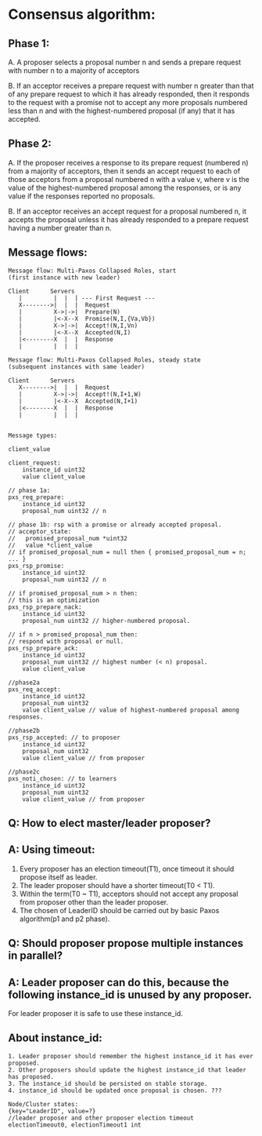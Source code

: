 # Consensus algorithm:
## Phase 1:
 A. A proposer selects a proposal number n and sends a
   prepare request with number n to a majority of
   acceptors

B. If an acceptor receives a prepare request with number
   n greater than that of any prepare request to which it
   has already responded, then it responds to the request
   with a promise not to accept any more proposals
   numbered less than n and with the highest-numbered
   proposal (if any) that it has accepted.

## Phase 2:
A. If the proposer receives a response to its prepare
   request (numbered n) from a majority of acceptors,
   then it sends an accept request to each of those
   acceptors from a proposal numbered n with a value v,
   where v is the value of the highest-numbered proposal
   among the responses, or is any value if the responses
   reported no proposals.

B. If an acceptor receives an accept request for a
   proposal numbered n, it accepts the proposal unless it
   has already responded to a prepare request having a
   number greater than n.

## Message flows:

```
Message flow: Multi-Paxos Collapsed Roles, start
(first instance with new leader)

Client      Servers
   |         |  |  | --- First Request ---
   X-------->|  |  |  Request
   |         X->|->|  Prepare(N)
   |         |<-X--X  Promise(N,I,{Va,Vb})
   |         X->|->|  Accept!(N,I,Vn)
   |         |<-X--X  Accepted(N,I)
   |<--------X  |  |  Response
   |         |  |  |

Message flow: Multi-Paxos Collapsed Roles, steady state
(subsequent instances with same leader)

Client      Servers
   X-------->|  |  |  Request
   |         X->|->|  Accept!(N,I+1,W)
   |         |<-X--X  Accepted(N,I+1)
   |<--------X  |  |  Response
   |         |  |  |


Message types:

client_value

client_request:
    instance_id uint32
    value client_value

// phase 1a:
pxs_req_prepare:
    instance_id uint32
    proposal_num uint32 // n

// phase 1b: rsp with a promise or already accepted proposal.
// acceptor_state: 
//   promised_proposal_num *uint32
//   value *client_value
// if promised_proposal_num = null then { promised_proposal_num = n; ... }
pxs_rsp_promise:
    instance_id uint32
    proposal_num uint32 // n
 
// if promised_proposal_num > n then:
// this is an optimization
pxs_rsp_prepare_nack:
    instance_id uint32
    proposal_num uint32 // higher-numbered proposal.

// if n > promised_proposal_num then:
// respond with proposal or null.
pxs_rsp_prepare_ack:
    instance_id uint32
    proposal_num uint32 // highest number (< n) proposal.
    value client_value

//phase2a
pxs_req_accept:
    instance_id uint32
    proposal_num uint32
    value client_value // value of highest-numbered proposal among responses.

//phase2b
pxs_rsp_accepted: // to proposer
    instance_id uint32
    proposal_num uint32
    value client_value // from proposer

//phase2c
pxs_noti_chosen: // to learners
    instance_id uint32
    proposal_num uint32
    value client_value // from proposer

```

## Q: How to elect master/leader proposer?
## A: Using timeout:
   1. Every proposer has an election timeout(T1), once timeout it should propose itself as leader.
   2. The leader proposer should have a shorter timeout(T0 < T1).
   3. Within the term(T0 ~ T1), acceptors should not accept any proposal from proposer other than the leader proposer.
   4. The chosen of LeaderID should be carried out by basic Paxos algorithm(p1 and p2 phase).

## Q: Should proposer propose multiple instances in parallel?
## A: Leader proposer can do this, because the following instance_id is unused by any proposer.
   For leader proposer it is safe to use these instance_id.

## About instance_id:
```
1. Leader proposer should remember the highest instance_id it has ever proposed.
2. Other proposers should update the highest instance_id that leader has proposed.
3. The instance_id should be persisted on stable storage.
4. instance_id should be updated once proposal is chosen. ???

Node/Cluster states:
{key="LeaderID", value=?}
//leader proposer and other proposer election timeout
electionTimeout0, electionTimeout1 int
```
